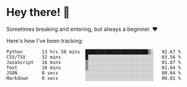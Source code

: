 # Hey there! 👋
Sometimes breaking and entering, but always a beginner. ❤️

Here's how I've been tracking:
<!--START_SECTION:waka-->

```text
Python       13 hrs 58 mins  ███████████████████████▒░   92.67 %
CSV/TSV      32 mins         █░░░░░░░░░░░░░░░░░░░░░░░░   03.56 %
JavaScript   16 mins         ▒░░░░░░░░░░░░░░░░░░░░░░░░   01.87 %
Text         16 mins         ▒░░░░░░░░░░░░░░░░░░░░░░░░   01.84 %
JSON         0 secs          ░░░░░░░░░░░░░░░░░░░░░░░░░   00.04 %
Markdown     0 secs          ░░░░░░░░░░░░░░░░░░░░░░░░░   00.01 %
```

<!--END_SECTION:waka-->
